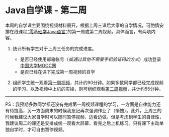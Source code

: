 # Java自学课 - 第二周

本周的自学课主要围绕视频材料展开，根据上周三课后大家的自学情况，可酌情安排在线课程[“零基础学Java语言”][2]的第一周或第二周视频。具体而言，有两项内容。

1. 统计所有学生对于上周三任务的完成进度。
    - 是否已经使用邮箱帐号（*或通过其他不需要手机验证码的方式*）成功登录[中国大学MOOC网][3]
    - 是否已经在课下完成第一周视频的自学


2. 组织学生统一观看[第一周视频][1]，共计约90分钟。如果多数同学都已经完成视频的学习、以及视频中上机的实操，则可组织观看[第二周视频][4]，共计约55分钟。

---

PS：我预期多数同学都还没有完成第一周视频课程的学习，一方面是自律能力还有待提高，另一方面周末的时候我忘记再次强调作业了（惭愧）。此外，上周三的时候我建议大家自学时可以随时暂停视频、边看边做。但是考虑到学生的自律性，我建议周二的课还是安排成统一观看大屏幕，看完之后上机练习。只有课下主动单独自学时，才可自由暂停视频。

[1]:https://www.icourse163.org/learn/ZJU-1001541001?tid=1003042007#/learn/content?type=detail&id=1004293009
[2]:https://www.icourse163.org/course/ZJU-1001541001
[3]:https://www.icourse163.org/
[4]:https://www.icourse163.org/learn/ZJU-1001541001?tid=1003042007#/learn/content?type=detail&id=1004293015